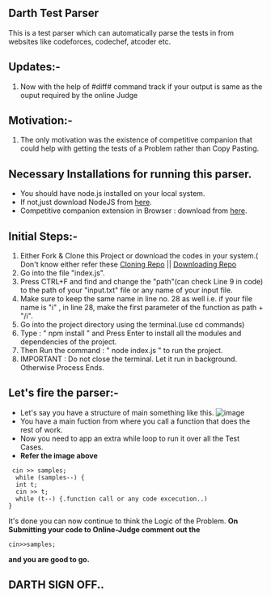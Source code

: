 ## Darth Test Parser
This is a test parser which can automatically parse the tests in from websites like codeforces, codechef, atcoder etc.
## Updates:-
1. Now with the help of #diff# command track if your output is same as the ouput required by the online Judge
## Motivation:-
1. The only motivation was the existence of competitive companion that could help with getting the tests of a Problem rather than Copy Pasting.
## Necessary Installations for running this parser.
- You should have node.js installed on your local system. 
- If not,just download NodeJS from <a href="https://nodejs.org/en/">here</a>.
- Competitive companion extension in Browser : download from <a href="https://chrome.google.com/webstore/detail/competitive-companion/cjnmckjndlpiamhfimnnjmnckgghkjbl">here</a>.
## Initial Steps:-
1. Either Fork & Clone this Project or download the codes in your system.( Don't know either refer these <a href='https://docs.github.com/en/repositories/creating-and-managing-repositories/cloning-a-repository'>Cloning Repo</a> || <a href='https://helpdeskgeek.com/how-to/how-to-download-files-and-view-code-from-github/#:~:text=To%20do%20so%2C%20follow%20these%20steps%3A%201%20Search,contains%20the%20most%20recent%20code%2C%20but%20not%20always.'>Downloading Repo</a>
2. Go into the file "index.js".
3. Press CTRL+F and find and change the "path"(can check Line 9 in code) to the path of your "input.txt" file or any name of your input file. 
4. Make sure to keep the same name in line no. 28 as well i.e. if your file name is "i" , in line 28, make the first parameter of the function as path + "/i".
5. Go into the project directory using the terminal.(use cd commands)
6. Type : " npm install " and Press Enter to install all the modules and dependencies of the project.
7. Then Run the command : " node index.js " to run the project.
8. IMPORTANT : Do not close the terminal. Let it run in background. Otherwise Process Ends.

## Let's fire the parser:-
- Let's say you have a structure of main something like this.
![image](https://user-images.githubusercontent.com/75901017/199092318-3d2c085b-dcb8-44ba-88ef-58fb0f5ef204.png)
- You have a main fuction from where you call a function that does the rest of work.
- Now you need to app an extra while loop to run it over all the Test Cases.
- <strong>Refer the image above</strong>
```int samples = 1;
 cin >> samples;
  while (samples--) {
  int t;
  cin >> t;
  while (t--) {.function call or any code excecution..)
}
```
It's done you can now continue to think the Logic of the Problem.
<strong>On Submitting your code to Online-Judge comment out the </strong>
  ```
  cin>>samples;
  
```
<strong>  and you are good to go.</strong>
## DARTH SIGN OFF..

